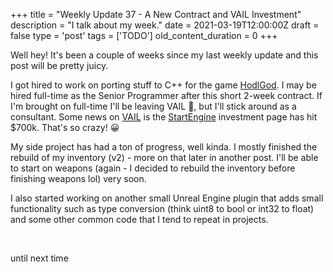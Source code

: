 
+++
title = "Weekly Update 37 - A New Contract and VAIL Investment"
description = "I talk about my week."
date = 2021-03-19T12:00:00Z
draft = false
type = 'post'
tags = ['TODO']
old_content_duration = 0
+++

<p>Well hey! It's been a couple of weeks since my last weekly update and this post will be pretty juicy.</p>
<p>I got hired to work on porting stuff to C++ for the game <a href="https://www.hodlgod.com/" target="_blank" rel="noopener">HodlGod</a>. I may be hired full-time as the Senior Programmer after this short 2-week contract. If I'm brought on full-time I'll be leaving VAIL 🙁, but I'll stick around as a consultant. Some news on <a href="https://store.steampowered.com/app/801550/VAIL_VR/" target="_blank" rel="noopener">VAIL</a> is the <a href="https://www.startengine.com/aexlab" target="_blank" rel="noopener">StartEngine</a> investment page has hit $700k. That's so crazy! 😀</p>
<p>My side project has had a ton of progress, well kinda. I mostly finished the rebuild of my inventory (v2) - more on that later in another post. I'll be able to start on weapons (again - I decided to rebuild the inventory before finishing weapons lol) very soon.</p>
<p>I also started working on another small Unreal Engine plugin that adds small functionality such as type conversion (think uint8 to bool or int32 to float) and some other common code that I tend to repeat in projects.</p>
<p>&nbsp;</p>
<p>until next time</p>
    
